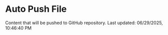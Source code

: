 # Auto Push File

Content that will be pushed to GitHub repository.
Last updated: 06/29/2025, 10:46:40 PM